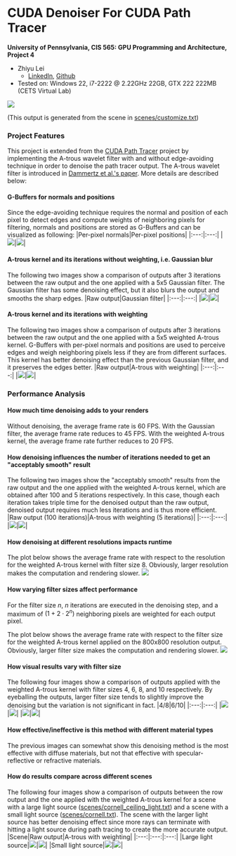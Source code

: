 CUDA Denoiser For CUDA Path Tracer
================

**University of Pennsylvania, CIS 565: GPU Programming and Architecture, Project 4**

* Zhiyu Lei
  * [LinkedIn](https://www.linkedin.com/in/zhiyu-lei/), [Github](https://github.com/Zhiyu-Lei)
* Tested on: Windows 22, i7-2222 @ 2.22GHz 22GB, GTX 222 222MB (CETS Virtual Lab)

![](img/README/output.png)

(This output is generated from the scene in [scenes/customize.txt](scenes/customize.txt))

### Project Features
This project is extended from the [CUDA Path Tracer](https://github.com/Zhiyu-Lei/CIS5650-Project3-CUDA-Path-Tracer) project by implementing the A-trous wavelet filter with and without edge-avoiding technique in order to denoise the path tracer output. The A-trous wavelet filter is introduced in [Dammertz et al.'s paper](https://jo.dreggn.org/home/2010_atrous.pdf). More details are described below:

#### G-Buffers for normals and positions
Since the edge-avoiding technique requires the normal and position of each pixel to detect edges and compute weights of neighboring pixels for filtering, normals and positions are stored as G-Buffers and can be visualized as following:
|Per-pixel normals|Per-pixel positions|
|:---:|:---:|
|![](img/README/normal.png)|![](img/README/position.png)|

#### A-trous kernel and its iterations without weighting, i.e. Gaussian blur
The following two images show a comparison of outputs after 3 iterations between the raw output and the one applied with a 5x5 Gaussian filter. The Gaussian filter has some denoising effect, but it also blurs the output and smooths the sharp edges.
|Raw output|Gaussian filter|
|:---:|:---:|
|![](img/README/cornell.original.3samp.png)|![](img/README/cornell.gaussian.3samp.png)|

#### A-trous kernel and its iterations with weighting
The following two images show a comparison of outputs after 3 iterations between the raw output and the one applied with a 5x5 weighted A-trous kernel. G-Buffers with per-pixel normals and positions are used to perceive edges and weigh neighboring pixels less if they are from different surfaces. This kernel has better denoising effect than the previous Gaussian filter, and it preserves the edges better.
|Raw output|A-trous with weighting|
|:---:|:---:|
|![](img/README/cornell.original.3samp.png)|![](img/README/cornell.denoise.3samp.png)|

### Performance Analysis
#### How much time denoising adds to your renders
Without denoising, the average frame rate is 60 FPS. With the Gaussian filter, the average frame rate reduces to 45 FPS. With the weighted A-trous kernel, the average frame rate further reduces to 20 FPS.

#### How denoising influences the number of iterations needed to get an "acceptably smooth" result
The following two images show the "acceptably smooth" results from the raw output and the one applied with the weighted A-trous kernel, which are obtained after 100 and 5 iterations respectively. In this case, though each iteration takes triple time for the denoised output than the raw output, denoised output requires much less iterations and is thus more efficient.
|Raw output (100 iterations)|A-trous with weighting (5 iterations)|
|:---:|:---:|
|![](img/README/cornell.original.100samp.png)|![](img/README/cornell.denoise.5samp.png)|

#### How denoising at different resolutions impacts runtime
The plot below shows the average frame rate with respect to the resolution for the weighted A-trous kernel with filter size 8. Obviously, larger resolution makes the computation and rendering slower.
![](img/README/FPS-resolution.png)

#### How varying filter sizes affect performance
For the filter size $n$, $n$ iterations are executed in the denoising step, and a maximum of $(1+2\cdot2^n)$ neighboring pixels are weighted for each output pixel.

The plot below shows the average frame rate with respect to the filter size for the weighted A-trous kernel applied on the 800x800 resolution output. Obviously, larger filter size makes the computation and rendering slower.
![](img/README/FPS-filtersize.png)

#### How visual results vary with filter size
The following four images show a comparison of outputs applied with the weighted A-trous kernel with filter sizes 4, 6, 8, and 10 respectively. By eyeballing the outputs, larger filter size tends to slightly improve the denoising but the variation is not significant in fact.
|4/8|6/10|
|:---:|:---:|
|![](img/README/cornell.4filter.10samp.png)|![](img/README/cornell.6filter.10samp.png)|
|![](img/README/cornell.8filter.10samp.png)|![](img/README/cornell.10filter.10samp.png)|

#### How effective/ineffective is this method with different material types
The previous images can somewhat show this denoising method is the most effective with diffuse materials, but not that effective with specular-reflective or refractive materials.

#### How do results compare across different scenes
The following four images show a comparison of outputs between the row output and the one applied with the weighted A-trous kernel for a scene with a large light source ([scenes/cornell_ceiling_light.txt](scenes/cornell_ceiling_light.txt)) and a scene with a small light source ([scenes/cornell.txt](scenes/cornell.txt)). The scene with the larger light source has better denoising effect since more rays can terminate with hitting a light source during path tracing to create the more accurate output.
|Scene|Raw output|A-trous with weighting|
|:---:|:---:|:---:|
|Large light source|![](img/README/cornell.original.3samp.png)|![](img/README/cornell.denoise.3samp.png)|
|Small light source|![](img/README/cornell.original.10samp.png)|![](img/README/cornell.denoise.10samp.png)|
